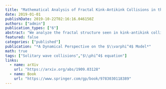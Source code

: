 ```yaml
---
title: "Mathematical Analysis of Fractal Kink-Antikink Collisions in the $\\varphi^4$ Model"
date: 2019-01-01
publishDate: 2019-10-22T02:16:16.046150Z
authors: ["admin"]
publication_types: ["6"]
abstract: "We analyze the fractal structure seen in kink-antikink collisions of the $\\varphi^4$ equation. The analysis is based on qualitative ordinary differential equation models related to those obtained using the variational approximation. We derive a discrete-time iterated map approximation to the dynamics, from which many features of the model ODE system may be derived. We discuss the problems with Sugiyama's variational model that have been pointed out recently by Takyi and Weigel."
featured: false
categories: ["published"]
publication: "*A Dynamical Perspective on the $\\varphi^4$ Model*"
math: true
tags: ["Solitary wave collisions","$\\phi^4$ equation"]
links:
  - name: arXiv
    url: "https://arxiv.org/abs/1909.03128"
  - name: Book
    url: "https://www.springer.com/gp/book/9783030118389"
---
```

